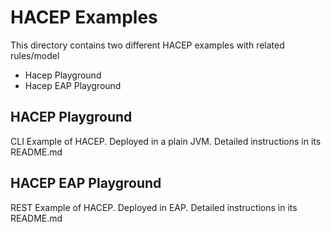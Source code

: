 HACEP Examples
==============

This directory contains two different HACEP examples with related rules/model

* Hacep Playground
* Hacep EAP Playground

HACEP Playground
----------------

CLI Example of HACEP. Deployed in a plain JVM. 
Detailed instructions in its README.md

HACEP EAP Playground
--------------------

REST Example of HACEP. Deployed in EAP. 
Detailed instructions in its README.md
